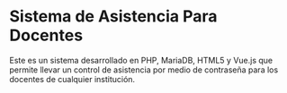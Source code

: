 # Sistema de Asistencia Para Docentes

Este es un sistema desarrollado en PHP, MariaDB, HTML5 y Vue.js que permite llevar un control de asistencia por medio de contraseña para los docentes de cualquier institución. 
